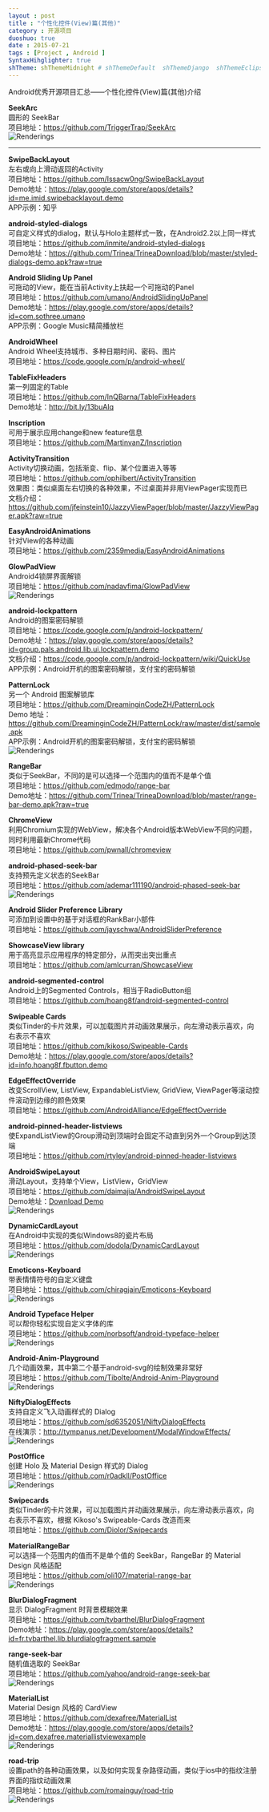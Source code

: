 ```yaml
---
layout : post
title : "个性化控件(View)篇(其他)"
category : 开源项目
duoshuo: true
date : 2015-07-21
tags : [Project , Android ]
SyntaxHihglighter: true
shTheme: shThemeMidnight # shThemeDefault  shThemeDjango  shThemeEclipse  shThemeEmacs  shThemeFadeToGrey  shThemeMidnight  shThemeRDark
---
```


Android优秀开源项目汇总——个性化控件(View)篇(其他)介绍

**SeekArc**  
圆形的 SeekBar  
项目地址：https://github.com/TriggerTrap/SeekArc  
![Renderings](https://camo.githubusercontent.com/6a5091cb39a50d4c49b8d2f08684cb260db55aa7/68747470733a2f2f7261772e6769746875622e636f6d2f6e65696c643030312f5365656b4172632f6d61737465722f7261772f6172635f7377656570732e706e67)  

<!-- more -->

---

**SwipeBackLayout**  
左右或向上滑动返回的Activity  
项目地址：https://github.com/Issacw0ng/SwipeBackLayout  
Demo地址：https://play.google.com/store/apps/details?id=me.imid.swipebacklayout.demo  
APP示例：知乎  

**android-styled-dialogs**  
可自定义样式的dialog，默认与Holo主题样式一致，在Android2.2以上同一样式  
项目地址：https://github.com/inmite/android-styled-dialogs  
Demo地址：https://github.com/Trinea/TrineaDownload/blob/master/styled-dialogs-demo.apk?raw=true  

**Android Sliding Up Panel**  
可拖动的View，能在当前Activity上扶起一个可拖动的Panel  
项目地址：https://github.com/umano/AndroidSlidingUpPanel  
Demo地址：https://play.google.com/store/apps/details?id=com.sothree.umano  
APP示例：Google Music精简播放栏  

**AndroidWheel**  
Android Wheel支持城市、多种日期时间、密码、图片  
项目地址：https://code.google.com/p/android-wheel/  

**TableFixHeaders**  
第一列固定的Table  
项目地址：https://github.com/InQBarna/TableFixHeaders  
Demo地址：http://bit.ly/13buAIq  

**Inscription**  
可用于展示应用change和new feature信息  
项目地址：https://github.com/MartinvanZ/Inscription  

**ActivityTransition**  
Activity切换动画，包括渐变、flip、某个位置进入等等  
项目地址：https://github.com/ophilbert/ActivityTransition  
效果图：类似桌面左右切换的各种效果，不过桌面并非用ViewPager实现而已  
文档介绍：https://github.com/jfeinstein10/JazzyViewPager/blob/master/JazzyViewPager.apk?raw=true  

**EasyAndroidAnimations**  
针对View的各种动画  
项目地址：https://github.com/2359media/EasyAndroidAnimations  

**GlowPadView**  
Android4锁屏界面解锁  
项目地址：https://github.com/nadavfima/GlowPadView  
![Renderings](https://raw.github.com/nadavfima/GlowPadView/master/example.png)  

**android-lockpattern**  
Android的图案密码解锁  
项目地址：https://code.google.com/p/android-lockpattern/  
Demo地址：https://play.google.com/store/apps/details?id=group.pals.android.lib.ui.lockpattern.demo  
文档介绍：https://code.google.com/p/android-lockpattern/wiki/QuickUse  
APP示例：Android开机的图案密码解锁，支付宝的密码解锁  

**PatternLock**  
另一个 Android 图案解锁库  
项目地址：https://github.com/DreaminginCodeZH/PatternLock  
Demo 地址：https://github.com/DreaminginCodeZH/PatternLock/raw/master/dist/sample.apk  
APP示例：Android开机的图案密码解锁，支付宝的密码解锁  
![Renderings](https://github.com/DreaminginCodeZH/PatternLock/raw/master/image/sample_small.png)  


**RangeBar**  
类似于SeekBar，不同的是可以选择一个范围内的值而不是单个值  
项目地址：https://github.com/edmodo/range-bar  
Demo地址：https://github.com/Trinea/TrineaDownload/blob/master/range-bar-demo.apk?raw=true  

**ChromeView**  
利用Chromium实现的WebView，解决各个Android版本WebView不同的问题，同时利用最新Chrome代码  
项目地址：https://github.com/pwnall/chromeview  

**android-phased-seek-bar**  
支持预先定义状态的SeekBar  
项目地址：https://github.com/ademar111190/android-phased-seek-bar  
![Renderings](https://raw.githubusercontent.com/ademar111190/android-phased-seek-bar/master/images/sample.gif)  

**Android Slider Preference Library**  
可添加到设置中的基于对话框的RankBar小部件  
项目地址：https://github.com/jayschwa/AndroidSliderPreference  

**ShowcaseView library**  
用于高亮显示应用程序的特定部分，从而突出突出重点  
项目地址：https://github.com/amlcurran/ShowcaseView  

**android-segmented-control**  
Android上的Segmented Controls，相当于RadioButton组  
项目地址：https://github.com/hoang8f/android-segmented-control  

**Swipeable Cards**  
类似Tinder的卡片效果，可以加载图片并动画效果展示，向左滑动表示喜欢，向右表示不喜欢  
项目地址：https://github.com/kikoso/Swipeable-Cards  
Demo地址：https://play.google.com/store/apps/details?id=info.hoang8f.fbutton.demo  

**EdgeEffectOverride**  
改变ScrollView, ListView, ExpandableListView, GridView, ViewPager等滚动控件滚动到边缘的颜色效果  
项目地址：https://github.com/AndroidAlliance/EdgeEffectOverride  

**android-pinned-header-listviews**  
使ExpandListView的Group滑动到顶端时会固定不动直到另外一个Group到达顶端  
项目地址：https://github.com/rtyley/android-pinned-header-listviews  

**AndroidSwipeLayout**  
滑动Layout，支持单个View，ListView，GridView  
项目地址：https://github.com/daimajia/AndroidSwipeLayout  
Demo地址：[Download Demo](https://github.com/daimajia/AndroidSwipeLayout/releases/download/v1.0.0/AndroidSwipeLayout-Demo-1.0.1-snapshot.apk)  
![Renderings](http://ww2.sinaimg.cn/mw690/610dc034jw1ejoplapwtqg208n0e74dx.gif)  

**DynamicCardLayout**  
在Android中实现的类似Windows8的瓷片布局  
项目地址：https://github.com/dodola/DynamicCardLayout  
![Renderings](https://github.com/dodola/DynamicCardLayout/blob/master/pic1.png?raw=true)  

**Emoticons-Keyboard**  
带表情情符号的自定义键盘  
项目地址：https://github.com/chiragjain/Emoticons-Keyboard  
![Renderings](https://github.com/chiragjain/Emoticons-Keyboard/raw/master/s2.png)  

**Android Typeface Helper**  
可以帮你轻松实现自定义字体的库  
项目地址：https://github.com/norbsoft/android-typeface-helper  
![Renderings](https://camo.githubusercontent.com/b8e7d4f4ab84ff96a3919ea264e2a83aca46e04e/68747470733a2f2f7261772e6769746875622e636f6d2f6e6f7262736f66742f616e64726f69642d74797065666163652d68656c7065722f6d61737465722f726561646d655f73637265656e2e706e67)  

**Android-Anim-Playground**  
几个动画效果，其中第二个基于android-svg的绘制效果非常好  
项目地址：https://github.com/Tibolte/Android-Anim-Playground  
![Renderings](https://raw.githubusercontent.com/Tibolte/Android-Anim-Playground/master/androiddemosvg.gif)  

**NiftyDialogEffects**  
支持自定义飞入动画样式的 Dialog  
项目地址：https://github.com/sd6352051/NiftyDialogEffects  
在线演示：http://tympanus.net/Development/ModalWindowEffects/  
![Renderings](https://camo.githubusercontent.com/456687ac516bb07f1076928d635bfddf6b90d5ec/687474703a2f2f696d67302e70682e3132362e6e65742f69433436653162586b55316631724966555a6f3939773d3d2f363539373632303632313938343031393430382e676966)  


**PostOffice**  
创建 Holo 及 Material Design 样式的 Dialog  
项目地址：https://github.com/r0adkll/PostOffice  
![Renderings](https://github.com/r0adkll/PostOffice/raw/master/images/po_2.png)  

**Swipecards**  
类似Tinder的卡片效果，可以加载图片并动画效果展示，向左滑动表示喜欢，向右表示不喜欢，根据 Kikoso's Swipeable-Cards 改造而来  
项目地址：https://github.com/Diolor/Swipecards  

**MaterialRangeBar**  
可以选择一个范围内的值而不是单个值的 SeekBar，RangeBar 的 Material Design 风格适配  
项目地址：https://github.com/oli107/material-range-bar  
![Renderings](https://github.com/oli107/material-range-bar/raw/master/Screenshots/pin%20expand.gif)  

**BlurDialogFragment**  
显示  DialogFragment 时背景模糊效果  
项目地址：https://github.com/tvbarthel/BlurDialogFragment  
Demo地址：https://play.google.com/store/apps/details?id=fr.tvbarthel.lib.blurdialogfragment.sample  

**range-seek-bar**  
随机值选取的 SeekBar  
项目地址：https://github.com/yahoo/android-range-seek-bar  
![Renderings](https://github.com/yahoo/android-range-seek-bar/raw/master/demo_screenshot.png)  

**MaterialList**  
Material Design 风格的 CardView  
项目地址：https://github.com/dexafree/MaterialList  
Demo地址：https://play.google.com/store/apps/details?id=com.dexafree.materiallistviewexample  
![Renderings](https://camo.githubusercontent.com/b71bb064807465b7c9132d7f6072e2064f01fb85/687474703a2f2f692e696d6775722e636f6d2f454e78554741772e706e67)  
 
**road-trip**  
设置path的各种动画效果，以及如何实现复杂路径动画，类似于ios中的指纹注册界面的指纹动画效果  
项目地址：https://github.com/romainguy/road-trip  
![Renderings](https://github.com/zhangxin1989/RoadTrip/raw/master/screenshot/Road-Trip-200.gif)  

 





